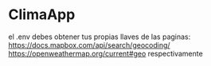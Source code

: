 # ClimaApp
el .env debes obtener tus propias llaves de las paginas:
https://docs.mapbox.com/api/search/geocoding/
https://openweathermap.org/current#geo
respectivamente
